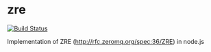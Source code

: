 # zre
[![Build Status](https://travis-ci.org/interpretor/zyre.js.svg?branch=master)](https://travis-ci.org/interpretor/zyre.js)

Implementation of ZRE (http://rfc.zeromq.org/spec:36/ZRE) in node.js
